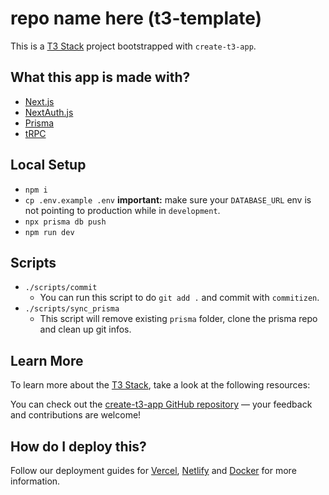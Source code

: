 # repo name here (t3-template)

This is a [T3 Stack](https://create.t3.gg/) project bootstrapped with `create-t3-app`.

## What this app is made with?

- [Next.js](https://nextjs.org)
- [NextAuth.js](https://next-auth.js.org)
- [Prisma](https://prisma.io)
- [tRPC](https://trpc.io)

## Local Setup

- `npm i`
- `cp .env.example .env` **important:** make sure your `DATABASE_URL` env is not pointing to production while in `development`.
- `npx prisma db push`
- `npm run dev`

## Scripts

- `./scripts/commit`
  - You can run this script to do `git add .` and commit with `commitizen`.
- `./scripts/sync_prisma`
  - This script will remove existing `prisma` folder, clone the prisma repo and clean up git infos.

## Learn More

To learn more about the [T3 Stack](https://create.t3.gg/), take a look at the following resources:

You can check out the [create-t3-app GitHub repository](https://github.com/t3-oss/create-t3-app) — your feedback and contributions are welcome!

## How do I deploy this?

Follow our deployment guides for [Vercel](https://create.t3.gg/en/deployment/vercel), [Netlify](https://create.t3.gg/en/deployment/netlify) and [Docker](https://create.t3.gg/en/deployment/docker) for more information.
